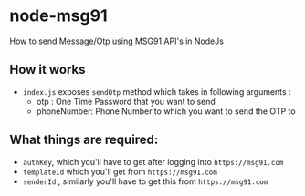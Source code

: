 # node-msg91
How to send Message/Otp using MSG91 API's in NodeJs

## How it works
 - `index.js` exposes `sendOtp` method which takes in following arguments : 
    - otp : One Time Password that you want to send
    - phoneNumber: Phone Number to which you want to send the OTP to
## What things are required:
- `authKey`, which you'll have to get after logging into `https://msg91.com`
- `templateId` which you'll get from `https://msg91.com`
- `senderId` , similarly you'll have to get this from `https://msg91.com`
